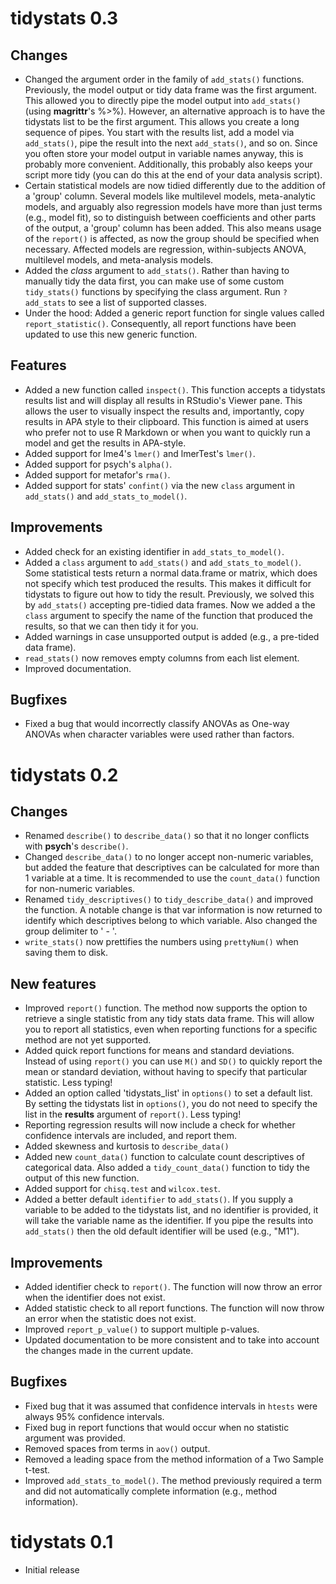 # tidystats 0.3

## Changes

* Changed the argument order in the family of `add_stats()` functions. Previously, the model output or tidy data frame was the first argument. This allowed you to directly pipe the model output into `add_stats()` (using **magrittr**'s %>%). However, an alternative approach is to have the tidystats list to be the first argument. This allows you create a long sequence of pipes. You start with the results list, add a model via `add_stats()`, pipe the result into the next `add_stats()`, and so on. Since you often store your model output in variable names anyway, this is probably more convenient. Additionally, this probably also keeps your script more tidy (you can do this at the end of your data analysis script).
* Certain statistical models are now tidied differently due to the addition of a 'group' column. Several models like multilevel models, meta-analytic models, and arguably also regression models have more than just terms (e.g., model fit), so to distinguish between coefficients and other parts of the output, a 'group' column has been added. This also means usage of the `report()` is affected, as now the group should be specified when necessary. Affected models are regression, within-subjects ANOVA, multilevel models, and meta-analysis models.
* Added the *class* argument to `add_stats()`. Rather than having to manually tidy the data first, you can make use of some custom `tidy_stats()` functions by specifying the class argument. Run `?add_stats` to see a list of supported classes.
* Under the hood: Added a generic report function for single values called `report_statistic()`. Consequently, all report functions have been updated to use this new generic function.

## Features

* Added a new function called `inspect()`. This function accepts a tidystats results list and will display all results in RStudio's Viewer pane. This allows the user to visually inspect the results and, importantly, copy results in APA style to their clipboard. This function is aimed at users who prefer not to use R Markdown or when you want to quickly run a model and get the results in APA-style.
* Added support for lme4's `lmer()` and lmerTest's `lmer()`.
* Added support for psych's `alpha()`.
* Added support for metafor's `rma()`.
* Added support for stats' `confint()` via the new `class` argument in `add_stats()` and `add_stats_to_model()`.

## Improvements

* Added check for an existing identifier in `add_stats_to_model()`.
* Added a `class` argument to `add_stats()` and `add_stats_to_model()`. Some statistical tests return a normal data.frame or matrix, which does not specify which test produced the results. This makes it difficult for tidystats to figure out how to tidy the result. Previously, we solved this by `add_stats()` accepting pre-tidied data frames. Now we added a the `class` argument to specify the name of the function that produced the results, so that we can then tidy it for you.
* Added warnings in case unsupported output is added (e.g., a pre-tided data frame).
* `read_stats()` now removes empty columns from each list element.
* Improved documentation.

## Bugfixes

* Fixed a bug that would incorrectly classify ANOVAs as One-way ANOVAs when character variables were used rather than factors.

# tidystats 0.2

## Changes

* Renamed `describe()` to `describe_data()` so that it no longer conflicts with **psych**'s `describe()`.
* Changed `describe_data()` to no longer accept non-numeric variables, but added the feature that descriptives can be calculated for more than 1 variable at a time. It is recommended to use the `count_data()` function for non-numeric variables.
* Renamed `tidy_descriptives()` to `tidy_describe_data()` and improved the function. A notable change is that var information is now returned to identify which descriptives belong to which variable. Also changed the group delimiter to ' - '.
* `write_stats()` now prettifies the numbers using `prettyNum()` when saving them to disk.

## New features

* Improved `report()` function. The method now supports the option to retrieve a single statistic from any tidy stats data frame. This will allow you to report all statistics, even when reporting functions for a specific method are not yet supported.
* Added quick report functions for means and standard deviations. Instead of using `report()` you can use `M()` and `SD()` to quickly report the mean or standard deviation, without having to specify that particular statistic. Less typing!
* Added an option called 'tidystats_list' in `options()` to set a default list. By setting the tidystats list in `options()`, you do not need to specify the list in the **results** argument of `report()`. Less typing!
* Reporting regression results will now include a check for whether confidence intervals are included, and report them.
* Added skewness and kurtosis to `describe_data()`
* Added new `count_data()` function to calculate count descriptives of categorical data. Also added a `tidy_count_data()` function to tidy the output of this new function.
* Added support for `chisq.test` and `wilcox.test`.
* Added a better default `identifier` to `add_stats()`. If you supply a variable to be added to the tidystats list, and no identifier is provided, it will take the variable name as the identifier. If you pipe the results into `add_stats()` then the old default identifier will be used (e.g., "M1"). 

## Improvements

* Added identifier check to `report()`. The function will now throw an error when the identifier does not exist.
* Added statistic check to all report functions. The function will now throw an error when the statistic does not exist.
* Improved `report_p_value()` to support multiple p-values.
* Updated documentation to be more consistent and to take into account the changes made in the current update.

## Bugfixes

* Fixed bug that it was assumed that confidence intervals in `htests` were always 95% confidence intervals.
* Fixed bug in report functions that would occur when no statistic argument was provided.
* Removed spaces from terms in `aov()` output.
* Removed a leading space from the method information of a Two Sample t-test.
* Improved `add_stats_to_model()`. The method previously required a term and did not automatically complete information (e.g., method information).

# tidystats 0.1

* Initial release
